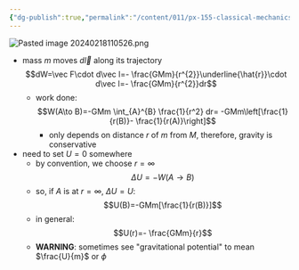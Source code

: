 ```yaml
---
{"dg-publish":true,"permalink":"/content/011/px-155-classical-mechanics-and-special-relativity/classical-mechanics/px-155-c-work-and-energy/px-155-c3-gravitational-potential-energy/","noteIcon":"1","created":"2024-10-01T18:27:09.517+01:00","updated":"2024-11-26T19:55:25.573+00:00"}
---
```


![Pasted image 20240218110526.png](/img/user/pics/Pasted%20image%2020240218110526.png)
- mass  $m$ moves $d\vec l$ along its trajectory
$$dW=\vec F\cdot d\vec l=- \frac{GMm}{r^{2}}\underline{\hat{r}}\cdot d\vec l=- \frac{GMm}{r^{2}}dr$$
	- work done:
$$W(A\to B)=-GMm \int_{A}^{B} \frac{1}{r^2} dr= -GMm\left[\frac{1}{r(B)}- \frac{1}{r(A)}\right]$$
		- only depends on distance $r$ of $m$ from $M$, therefore, gravity is conservative
- need to set $U=0$ somewhere
	- by convention, we choose $r=\infty$
$$\Delta U=-W(A\to B)$$
	- so, if $A$ is at $r=\infty$, $\Delta U=U$:
$$U(B)=-GMm[\frac{1}{r(B)}]$$
	- in general:
$$U(r)=- \frac{GMm}{r}$$
	- **WARNING**: sometimes see "gravitational potential" to mean $\frac{U}{m}$ or $\phi$ 
